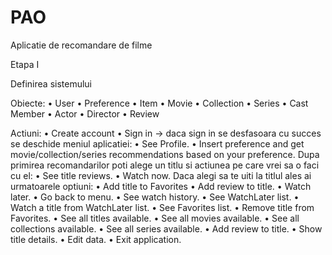 # PAO

Aplicatie de recomandare de filme

Etapa I

Definirea sistemului 

Obiecte:
• User
• Preference
• Item
• Movie
• Collection
• Series
• Cast Member
• Actor
• Director
• Review

Actiuni:
• Create account
• Sign in -> daca sign in se desfasoara cu succes se deschide meniul aplicatiei:
  • See Profile.
  • Insert preference and get movie/collection/series recommendations based on your preference.
      Dupa primirea recomandarilor poti alege un titlu si actiunea pe care vrei sa o faci cu el:
        • See title reviews.
        • Watch now.
            Daca alegi sa te uiti la titlul ales ai urmatoarele optiuni:
              • Add title to Favorites
              • Add review to title.
        • Watch later.
        • Go back to menu.
  • See watch history.
  • See WatchLater list.
      • Watch a title from WatchLater list.
  • See Favorites list.
      • Remove title from Favorites.
  • See all titles available.
  • See all movies available.
  • See all collections available.
  • See all series available.
  • Add review to title.
  • Show title details.
  • Edit data.
  • Exit application.
  
 
